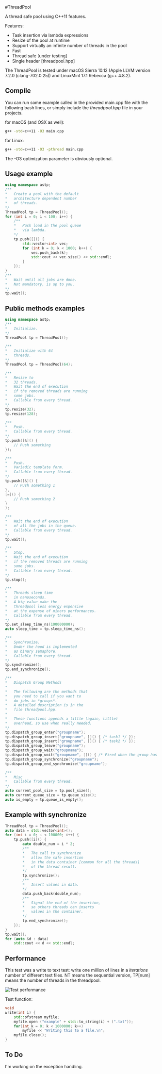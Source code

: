 #ThreadPool

A thread safe pool using C++11 features.

Features:

* Task insertion via lambda expressions
* Resize of the pool at runtime
* Support virtually an infinite number of threads in the pool
* Fast
* Thread safe [under testing]
* Single header [threadpool.hpp]

The ThreadPool is tested under macOS Sierra 10.12 (Apple LLVM version 7.2.0 (clang-702.0.25)) 
and LinuxMint 17.1 Rebecca (g++ 4.8.2).

## Compile
You can run some example called in the provided main.cpp file
with the following bash lines, or simply include the *threadpool.hpp* file
in your projects.

for macOS (and OSX as well):
```bash
g++ -std=c++11 -O3 main.cpp
```

for Linux:
```bash
g++ -std=c++11 -O3 -pthread main.cpp
```

The -O3 optimization parameter is obviously optional.

## Usage example 
```C++
using namespace astp;
/**
*	Create a pool with the default 
*	architecture dependent number
* 	of threads.
*/
ThreadPool tp = ThreadPool(); 
for (int i = 0; i < 100; i++) {
	/**
	*	Push load in the pool queue 
	*	via lambda.
	*/
    tp.push([]() {
        std::vector<int> vec;
        for (int k = 0; k < 1000; k++) {
            vec.push_back(k);
            std::cout << vec.size() << std::endl;
        }
    });
}
/**
*	Wait until all jobs are done.
*	Not mandatory, is up to you.
*/
tp.wait();
```

## Public methods examples
```C++
using namespace astp;
/**
*	Initialize.
*/
ThreadPool tp = ThreadPool();

/**
*	Initialize with 64
*	threads.
*/
ThreadPool tp = ThreadPool(64);  

/**
*	Resize to 
*	32 threads.
*	Wait the end of execution
*	if the removed threads are running
*	some jobs.
*	Callable from every thread.
*/
tp.resize(32);
tp.resize(128);

/**
*	Push.
*	Callable from every thread.
*/
tp.push([&]() {
	// Push something
});

/**
*	Push.
*	Variadic template form.
*	Callable from every thread.
*/
tp.push([&]() {
	// Push something 1
},
[=]() {
	// Push something 2
}
);

/**
*	Wait the end of execution
*	of all the jobs in the queue. 
*	Callable from every thread.
*/
tp.wait();

/**
*	Stop.
*	Wait the end of execution
*	if the removed threads are running
*	some jobs.
*	Callable from every thread.
*/
tp.stop();

/**
*	Threads sleep time
*	in nanoseconds.
*	A big value make the 
*	threadpool less energy expensive
*	at the expense of minors performances.
*	Callable from every thread.
*/
tp.set_sleep_time_ns(100000000);
auto sleep_time = tp.sleep_time_ns();

/**
*	Synchronize.
*	Under the hood is implemented
*	as binary semaphore.
*	Callable from every thread.
*/
tp.synchronize();
tp.end_synchronize();

/**
*   Dispatch Group Methods
*
*   The following are the methods that
*   you need to call if you want to
*   do jobs in *groups*. 
*   A detailed description is in the 
*   file threadpool.hpp.
*
*   These functions appends a little (again, little)
*   overhead, so use when really needed.
*/
tp.dispatch_group_enter("groupname");
tp.dispatch_group_insert("groupname", []() { /* task1 */ });
tp.dispatch_group_insert("groupname", []() { /* task2 */ });
tp.dispatch_group_leave("groupname");  
tp.dispatch_group_wait("groupname");
tp.dispatch_group_wait("groupname", []() { /* Fired when the group has been entirely computed */ });
tp.dispatch_group_synchronize("groupname");
tp.dispatch_group_end_synchronize("groupname");

/**
*	Misc
*	Callable from every thread.
*/
auto current_pool_size = tp.pool_size();
auto current_queue_size = tp.queue_size(); 
auto is_empty = tp.queue_is_empty();
```

## Example with synchronize
```C++
ThreadPool tp = ThreadPool(); 
auto data = std::vector<int>();
for (int i = 0; i < 100000; i++) {
    tp.push([i]() {
        auto double_num = i * 2;
        /**
        *	The call to synchronize
        *	allow the safe insertion
        *	in the data container [common for all the threads] 
        *	of the thread result. 
        */
        tp.synchronize();
        /**
        *	Insert values in data.
        */ 
        data.push_back(double_num);
        /**
        *	Signal the end of the insertion,
        *	so others threads can inserts
        *	values in the container.
        */
        tp.end_synchronize();
    });
}
tp.wait();
for (auto &d : data) 
    std::cout << d << std::endl;
```

## Performance
This test was a write to text test: write one million of lines
in a *iterations* number of different text files.
NT means the sequential version, TP[num] means the number of
threads in the threadpool.

![Test performance](images/test.png)


Test function:
```C++
void
write(int i) {
    std::ofstream myfile;
    myfile.open ("example" + std::to_string(i) + (".txt"));
    for(int k = 0; k < 1000000; k++) 
        myfile << "Writing this to a file.\n";
    myfile.close();
}
```

## To Do
I'm working on the exception handling.